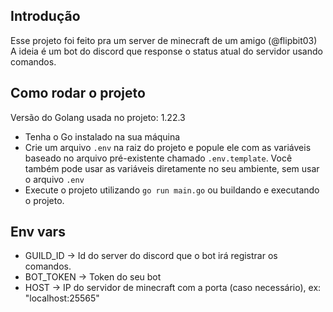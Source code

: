 ## Introdução
Esse projeto foi feito pra um server de minecraft de um amigo (@flipbit03)   
A ideia é um bot do discord que response o status atual do servidor usando comandos.

## Como rodar o projeto
Versão do Golang usada no projeto: 1.22.3

- Tenha o Go instalado na sua máquina
- Crie um arquivo `.env` na raiz do projeto e popule ele com as variáveis baseado no arquivo pré-existente chamado `.env.template`. Você também pode usar as variáveis diretamente no seu ambiente, sem usar o arquivo `.env`
- Execute o projeto utilizando `go run main.go` ou buildando e executando o projeto.

## Env vars
- GUILD_ID -> Id do server do discord que o bot irá registrar os comandos.   
- BOT_TOKEN -> Token do seu bot   
- HOST -> IP do servidor de minecraft com a porta (caso necessário), ex: "localhost:25565"